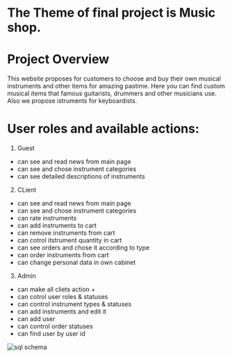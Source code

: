 # The Theme of final project is Music shop.

# Project Overview
This website proposes for customers to choose and buy their own musical instruments and other items for amazing pastime. Here you can find custom musical items that famous guitarists, drummers and other musicians use. Also we propose istruments for keyboardists.  

# User roles and available actions:
1. Guest
- can see and read news from main page
- can see and chose instrument categories
- can see detailed descriptions of instruments
2. CLient
- can see and read news from main page
- can see and chose instrument categories
- can rate instruments
- can add instruments to cart
- can remove instruments from cart
- can cotrol itstrument quantity in cart
- can see orders and chose it according to type
- can order instruments from cart
- can change personal data in own cabinet
3. Admin
- can make all cliets action + 
- can cotrol user roles & statuses
- can control instrument types & statuses
- can add instruments and edit it
- can add user
- can control order statuses
- can find user by user id

![sql schema](https://user-images.githubusercontent.com/82198612/129556438-0613720c-8096-43c8-b9b8-19e49b19b16d.jpg)
